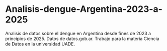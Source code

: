 # Analisis-dengue-Argentina-2023-a-2025
Analisis de datos sobre el dengue en Argentina desde fines de 2023 a principios de 2025. Datos de datos.gob.ar. Trabajo para la materia Ciencia de Datos en la universidad UADE.
